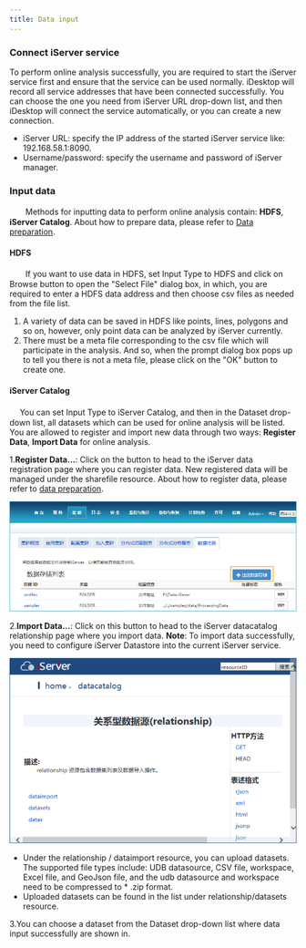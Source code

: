 ```yaml
---
title: Data input
---
```



### Connect iServer service  

To perform online analysis successfully, you are required to start the iServer service first and ensure that the service can be used normally. iDesktop will record all service addresses that have been connected successfully. You can choose the one you need from iServer URL drop-down list, and then iDesktop will connect the service automatically, or you can create a new connection.

  - iServer URL: specify the IP address of the started iServer service like: 192.168.58.1:8090.
  - Username/password: specify the username and password of iServer manager.

### Input data  

　　Methods for inputting data to perform online analysis contain: **HDFS**, **iServer Catalog**. About how to prepare data, please refer to [Data preparation](DataPreparation.html).

#### HDFS

　　If you want to use data in HDFS, set Input Type to HDFS and click on Browse button to open the "Select File" dialog box, in which, you are required to enter a HDFS data address and then choose csv files as needed from the file list. 
 
  1. A variety of data can be saved in HDFS like points, lines, polygons and so on, however, only point data can be analyzed by iServer currently. 
  2. There must be a meta file corresponding to the csv file which will participate in the analysis. And so, when the prompt dialog box pops up to tell you there is not a meta file, please click on the "OK" button to create one. 

#### iServer Catalog

　  You can set Input Type to iServer Catalog, and then in the Dataset drop-down list, all datasets which can be used for online analysis will be listed.
   You are allowed to register and import new data through two ways: **Register Data**, **Import Data** for online analysis.

1.**Register Data...**: Click on the button to head to the iServer data registration page where you can register data. New registered data will be managed under the sharefile resource. About how to register data, please refer to [data preparation](DataPreparation.html).      
  
 ![](img/RegistrationDataURL.png)  

2.**Import Data...**: Click on this button to head to the iServer datacatalog relationship page where you import data. **Note**: To import data successfully, you need to configure iServer Datastore into the current iServer service.
  
 ![](img/ImportData.png)  

  - Under the relationship / dataimport resource, you can upload datasets. The supported file types include: UDB datasource, CSV file, workspace, Excel file, and GeoJson file, and the udb datasource and workspace need to be compressed to * .zip format.
  - Uploaded datasets can be found in the list under relationship/datasets resource. 

3.You can choose a dataset from the Dataset drop-down list where data input successfully are shown in.